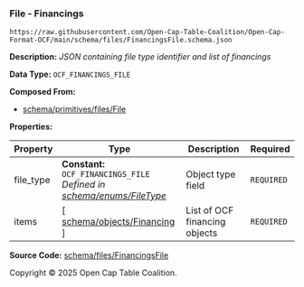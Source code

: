 ### File - Financings

`https://raw.githubusercontent.com/Open-Cap-Table-Coalition/Open-Cap-Format-OCF/main/schema/files/FinancingsFile.schema.json`

**Description:** _JSON containing file type identifier and list of financings_

**Data Type:** `OCF_FINANCINGS_FILE`

**Composed From:**

- [schema/primitives/files/File](../primitives/files/File.md)

**Properties:**

| Property  | Type                                                                                               | Description                   | Required   |
| --------- | -------------------------------------------------------------------------------------------------- | ----------------------------- | ---------- |
| file_type | **Constant:** `OCF_FINANCINGS_FILE`</br>_Defined in [schema/enums/FileType](../enums/FileType.md)_ | Object type field             | `REQUIRED` |
| items     | [ [schema/objects/Financing](../objects/Financing.md) ]                                            | List of OCF financing objects | `REQUIRED` |

**Source Code:** [schema/files/FinancingsFile](../../../../schema/files/FinancingsFile.schema.json)

Copyright © 2025 Open Cap Table Coalition.
